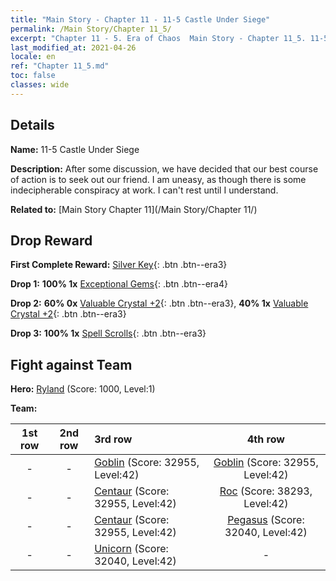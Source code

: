 ```yaml
---
title: "Main Story - Chapter 11 - 11-5 Castle Under Siege"
permalink: /Main Story/Chapter 11_5/
excerpt: "Chapter 11 - 5. Era of Chaos  Main Story - Chapter 11_5. 11-5 Castle Under Siege"
last_modified_at: 2021-04-26
locale: en
ref: "Chapter 11_5.md"
toc: false
classes: wide
---
```


## Details

 **Name:** 11-5 Castle Under Siege

 **Description:** After some discussion, we have decided that our best course of action is to seek out our friend. I am uneasy, as though there is some indecipherable conspiracy at work. I can't rest until I understand.

 **Related to:** [Main Story Chapter 11](/Main Story/Chapter 11/)

## Drop Reward

 **First Complete Reward:** [Silver Key](/Items/con_693/){: .btn .btn--era3}

 **Drop 1:** **100% 1x** [Exceptional Gems](/Items/mat_37/){: .btn .btn--era4}

 **Drop 2:** **60% 0x** [Valuable Crystal +2](/Items/mat_31/){: .btn .btn--era3}, **40% 1x** [Valuable Crystal +2](/Items/mat_31/){: .btn .btn--era3}

 **Drop 3:** **100% 1x** [Spell Scrolls](/Items/con_694/){: .btn .btn--era3}


## Fight against Team
 **Hero:** [Ryland](/heroes/Ryland/) (Score: 1000, Level:1)

 **Team:**


  | 1st row | 2nd row | 3rd row | 4th row |
  |:----:|:----:|:----|:----:|
  | - | - | [Goblin](/units/Goblin/) (Score: 32955, Level:42)  | [Goblin](/units/Goblin/) (Score: 32955, Level:42)  |
  | - | - | [Centaur](/units/Centaur/) (Score: 32955, Level:42)  | [Roc](/units/Roc/) (Score: 38293, Level:42)  |
  | - | - | [Centaur](/units/Centaur/) (Score: 32955, Level:42)  | [Pegasus](/units/Pegasus/) (Score: 32040, Level:42)  |
  | - | - | [Unicorn](/units/Unicorn/) (Score: 32040, Level:42)  | - |


